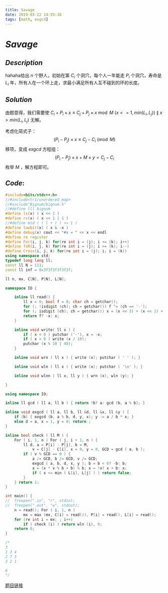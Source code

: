 ```yaml
---
title: Savage
date: 2019-03-22 14:55:16
tags: [math, exgcd]
---
```


# $Savage$

## $Description$

hahaha给出 $n$ 个野人，初始在第 $C_i$ 个洞穴，每个人一年能走 $P_i$ 个洞穴，寿命是 $L_i$ 年，所有人在一个环上走，求最小满足所有人互不碰到的环的长度。

## $Solution$

由题意得，我们需要使 $C_{i} + P_i \times x \equiv C_j + P_j \times x \bmod M$ $(x <=1, min(L_i, L_j))$ $\|$ $x > min(L_i, L_j)$ 无解。

考虑化简式子：
$$
(P_i - P_j) \times x \equiv C_j - C_i \pmod M
$$
移项，变成 $exgcd$ 方程组：
$$
(P_i - P_j) \times x + M \times y = C_j - C_i
$$
枚举 $M​$ ，解方程即可。

## $Code:$

```cpp
#include<bits/stdc++.h>
//#include<tr1/unordered_map>
//#include"Bignum/bignum.h"
//#define lll bignum
#define ls(x) ( x << 1 )
#define rs(x) ( x << 1 | 1 )
//#define mid ( ( l + r ) >> 1 )
#define lowbit(x) ( x & -x )
#define debug(x) cout << "#x = " << x << endl
#define re register
#define For(i, j, k) for(re int i = (j); i <= (k); i++)
#define foR(i, j, k) for(re int i = (j); i >= (k); i--)
#define Cross(i, j, k) for(re int i = (j); i; i = (k))
using namespace std;
typedef long long ll;
const ll N = 111;
const ll inf = 0x3f3f3f3f3f3f;

ll n, mx, C[N], P[N], L[N];

namespace IO {

    inline ll read() {
        ll x = 0; bool f = 0; char ch = getchar();
        for (; !isdigit (ch); ch = getchar()) f ^= (ch == '-');
        for (; isdigit (ch); ch = getchar()) x = (x << 3) + (x << 1) + (ch ^ 48);
        return f? -x: x;
    }

    inline void write( ll x ) {
        if ( x < 0 ) putchar ('-'), x = -x;
        if ( x > 9 ) write (x / 10);
        putchar (x % 10 | 48);
    }

    inline void wrn ( ll x ) { write (x); putchar ( ' ' ); }

    inline void wln ( ll x ) { write (x); putchar ( '\n' ); }

    inline void wlnn ( ll x, ll y ) { wrn (x), wln (y); }

}

using namespace IO;

inline ll gcd ( ll a, ll b ) { return !b? a: gcd (b, a % b); }

inline void exgcd ( ll a, ll b, ll &d, ll &x, ll &y ) {
    if (b) { exgcd (b, a % b, d, y, x); y -= a / b * x; }
    else d = a, x = 1, y = 0; return ;
}

inline bool check ( ll M ) {
    For ( i, 1, n ) For ( j, i + 1, n ) {
        ll d, a = P[i] - P[j], b = M, 
            v = C[j] - C[i], x = 0, y = 0, GCD = gcd ( a, b );
        if ( v % GCD == 0 ) {
            a /= GCD, b /= GCD, v /= GCD;
            exgcd ( a, b, d, x, y ); b = b < 0? -b: b;
            x = (x * v % b + b) % b; x = !x? x + b: x;
            if ( x <= min ( L[i], L[j] ) ) return false;
        }
    } return 1;
}

int main() {
//  freopen(".in", "r", stdin);
//  freopen(".out", "w", stdout);
    n = read(); For ( i, 1, n ) 
        mx = max (mx, C[i] = read()), P[i] = read(), L[i] = read();
    for (re int i = mx; ; i++)
        if ( check (i) ) return wln (i), 0;
    return 0;
}

/*
3
1 3 4
2 7 3
3 2 1

6
*/
```

[题目链接](https://www.luogu.org/problemnew/show/P2421)

